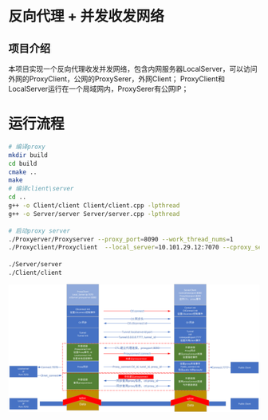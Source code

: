 # 反向代理 + 并发收发网络
## 项目介绍
本项目实现一个反向代理收发并发网络，包含内网服务器LocalServer，可以访问外网的ProxyClient，公网的ProxySerer，外网Client；
ProxyClient和LocalServer运行在一个局域网内，ProxySerer有公网IP；
# 运行流程
```bash
# 编译proxy
mkdir build
cd build
cmake ..
make
# 编译client\server
cd ..
g++ -o Client/client Client/client.cpp -lpthread
g++ -o Server/server Server/server.cpp -lpthread

# 启动proxy server
./Proxyerver/Proxyserver --proxy_port=8090 --work_thread_nums=1
./Proxyclient/Proxyclient  --local_server=10.101.29.12:7070 --cproxy_server=10.101.29.12:8080

./Server/server
./Client/client
```

![](https://raw.githubusercontent.com/GTX960SmashAircraftCarrier/imgs/master/20231023172216.png)